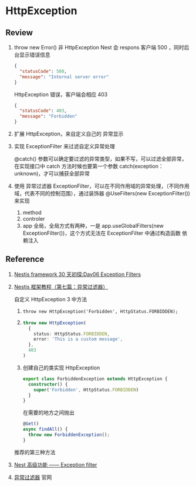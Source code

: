 # HttpException

## Review

1. throw new Error() 非 HttpException Nest 会 respons 客户端 500 ，同时后台显示错误信息

   ```json
   {
     "statusCode": 500,
     "message": "Internal server error"
   }
   ```

   HttpException 错误，客户端会相应 403

   ```json
   {
     "statusCode": 403,
     "message": "Forbidden"
   }
   ```

2. 扩展 HttpException，来自定义自己的 异常显示

3. 实现 ExceptionFilter 来过滤自定义异常处理

   @catch() 参数可以确定要过滤的异常类型，如果不写，可以过滤全部异常，在实现接口中 catch 方法时候也要第一个参数 catch(exception：unknown)，才可以捕获全部异常

4. 使用 异常过滤器 ExceptionFilter，可以在不同作用域的异常处理，（不同作用域，代表不同的控制范围），通过装饰器 @UseFilters(new ExceptionFilter()) 来实现

   1. method
   2. controler
   3. app 全局，全局方式有两种，一是 app.useGlobalFilters(new ExceptionFilter())，这个方式无法在 ExceptionFilter 中通过构造函数 依赖注入

## Reference

1. [Nestjs framework 30 天初探:Day06 Exception Filters](https://ithelp.ithome.com.tw/articles/10191003)

2. [Nestjs 框架教程（第七篇：异常过滤器）](https://keelii.com/2019/07/03/nestjs-framework-tutorial-7/)

   自定义 HttpException 3 中方法

   1. `throw new HttpException('Forbidden', HttpStatus.FORBIDDEN);`

   2. ```typescript
      throw new HttpException(
        {
          status: HttpStatus.FORBIDDEN,
          error: 'This is a custom message',
        },
        403
      )
      ```

   3. 创建自己的类实现 HttpException

      ```typescript
      export class ForbiddenException extends HttpException {
        constructor() {
          super('Forbidden', HttpStatus.FORBIDDEN)
        }
      }
      ```

      在需要的地方之间抛出

      ```typescript
      @Get()
      async findAll() {
        throw new ForbiddenException();
      }
      ```

   推荐的第三种方法

3. [Nest 高级功能 —— Exception filter](https://github.com/dzzzzzy/Nestjs-Learning/blob/master/docs/exception-filter.md)

4. [异常过滤器](https://docs.nestjs.cn/7/exceptionfilters?id=异常过滤器) 官网
